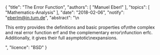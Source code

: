 {
    "title": "The Error Function",
    "authors": [
        "Manuel Eberl"
    ],
    "topics": [
        "Mathematics-Analysis"
    ],
    "date": "2018-02-06",
    "notify": "eberlm@in.tum.de",
    "abstract": "\n<p> This entry provides the definitions and basic properties of\nthe complex and real error function erf and the complementary error\nfunction erfc. Additionally, it gives their full asymptotic\nexpansions. </p>",
    "licence": "BSD"
}